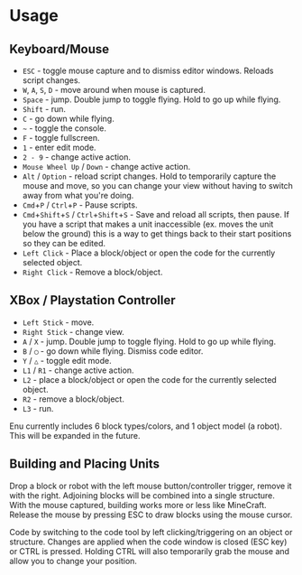 # Usage

## Keyboard/Mouse

- `ESC` - toggle mouse capture and to dismiss editor windows. Reloads script
  changes.
- `W`, `A`, `S`, `D` - move around when mouse is captured.
- `Space` - jump. Double jump to toggle flying. Hold to go up while flying.
- `Shift` - run.
- `C` - go down while flying.
- `~` - toggle the console.
- `F` - toggle fullscreen.
- `1` - enter edit mode.
- `2 - 9` - change active action.
- `Mouse Wheel Up` / `Down` - change active action.
- `Alt` / `Option` - reload script changes. Hold to temporarily capture the
  mouse and move, so you can change your view without having to switch away from
  what you're doing.
- `Cmd`+`P` / `Ctrl`+`P` - Pause scripts.
- `Cmd`+`Shift`+`S` / `Ctrl`+`Shift`+`S` - Save and reload all scripts, then
  pause. If you have a script that makes a unit
  inaccessible (ex. moves the unit below the ground) this is a way to get things
  back to their start positions so they can be edited.
- `Left Click` - Place a block/object or open the code for the currently
  selected object.
- `Right Click` - Remove a block/object.

## XBox / Playstation Controller

- `Left Stick` - move.
- `Right Stick` - change view.
- `A` / `X` - jump. Double jump to toggle flying. Hold to go up while flying.
- `B` / `◯` - go down while flying. Dismiss code editor.
- `Y` / `△` - toggle edit mode.
- `L1` / `R1` - change active action.
- `L2` - place a block/object or open the code for the currently selected
  object.
- `R2` - remove a block/object.
- `L3` - run.

Enu currently includes 6 block types/colors, and 1 object model (a robot). This
will be expanded in the future.

## Building and Placing Units

Drop a block or robot with the left mouse button/controller trigger, remove it
with the right. Adjoining blocks will be combined into a single structure. With
the mouse captured, building works more or less like MineCraft. Release the
mouse by pressing ESC to draw blocks using the mouse cursor.

Code by switching to the code tool by left clicking/triggering on an object or
structure. Changes are applied when the code window is closed (ESC key) or CTRL
is pressed. Holding CTRL will also temporarily grab the mouse and allow you to
change your position.
